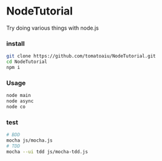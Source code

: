 # NodeTutorial
Try doing various things with node.js


### install
```sh
git clone https://github.com/tomatoaiu/NodeTutorial.git
cd NodeTutorial
npm i
```

### Usage
```sh
node main
node async
node co
```

### test
```sh
# BDD
mocha js/mocha.js
# TDD
mocha --ui tdd js/mocha-tdd.js
```

